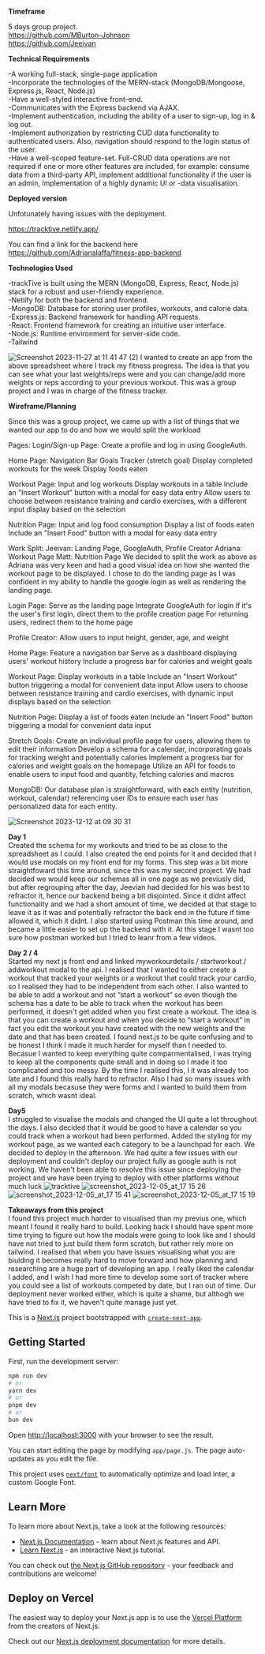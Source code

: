 **Timeframe**<br>

5 days group project. <br>
https://github.com/MBurton-Johnson<br>
https://github.com/Jeeivan

**Technical Requirements** <br>

-A working full-stack, single-page application <br>
-Incorporate the technologies of the MERN-stack (MongoDB/Mongoose, Express.js, React, Node.js) <br>
-Have a well-styled interactive front-end. <br>
-Communicates with the Express backend via AJAX. <br>
-Implement authentication, including the ability of a user to sign-up, log in & log out. <br>
-Implement authorization by restricting CUD data functionality to authenticated users. Also, navigation should respond to the login status of the user. <br>
-Have a well-scoped feature-set. Full-CRUD data operations are not required if one or more other features are included, for example: consume data from a third-party API, implement additional functionality if the user is an admin, Implementation of a highly dynamic UI or -data visualisation.

**Deployed version**

Unfotunately having issues with the deployment.

https://tracktive.netlify.app/

You can find a link for the backend here<br>
https://github.com/AdrianaIaffa/fitness-app-backend

**Technologies Used**<br>

-trackTive is built using the MERN (MongoDB, Express, React, Node.js) stack for a robust and user-friendly experience. <br>
-Netlify for both the backend and frontend.<br>
-MongoDB: Database for storing user profiles, workouts, and calorie data.<br>
-Express.js: Backend framework for handling API requests.<br>
-React: Frontend framework for creating an intuitive user interface.<br>
-Node.js: Runtime environment for server-side code.<br>
-Tailwind<br>

![Screenshot 2023-11-27 at 11 41 47 (2)](https://github.com/AdrianaIaffa/fitness-app/assets/100214999/a179b923-c134-4f4d-b58a-4ece2afd3a08)
I wanted to create an app from the above spreadsheet where I track my fitness progress. The idea is that you can see what your last weights/reps were and you can change/add more weights or reps according to your previous workout.
This was a group project and I was in charge of the fitness tracker.

**Wireframe/Planning**<br>

Since this was a group project, we came up with a list of things that we wanted our app to do and how we would split the workload

Pages: Login/Sign-up Page: Create a profile and log in using GoogleAuth.

Home Page: Navigation Bar Goals Tracker (stretch goal) Display completed workouts for the week Display foods eaten

Workout Page: Input and log workouts Display workouts in a table Include an "Insert Workout" button with a modal for easy data entry Allow users to choose between resistance training and cardio exercises, with a different input display based on the selection

Nutrition Page: Input and log food consumption Display a list of foods eaten Include an "Insert Food" button with a modal for easy data entry

Work Split: Jeeivan: Landing Page, GoogleAuth, Profile Creator Adriana: Workout Page Matt: Nutrition Page We decided to split the work as above as Adriana was very keen and had a good visual idea on how she wanted the workout page to be displayed. I chose to do the landing page as I was confident in my ability to handle the google login as well as rendering the landing page.

Login Page: Serve as the landing page Integrate GoogleAuth for login If it's the user's first login, direct them to the profile creation page For returning users, redirect them to the home page

Profile Creator: Allow users to input height, gender, age, and weight

Home Page: Feature a navigation bar Serve as a dashboard displaying users' workout history Include a progress bar for calories and weight goals

Workout Page: Display workouts in a table Include an "Insert Workout" button triggering a modal for convenient data input Allow users to choose between resistance training and cardio exercises, with dynamic input displays based on the selection

Nutrition Page: Display a list of foods eaten Include an "Insert Food" button triggering a modal for convenient data input

Stretch Goals: Create an individual profile page for users, allowing them to edit their information Develop a schema for a calendar, incorporating goals for tracking weight and potentially calories Implement a progress bar for calories and weight goals on the homepage Utilize an API for foods to enable users to input food and quantity, fetching calories and macros

MongoDB: Our database plan is straightforward, with each entity (nutrition, workout, calendar) referencing user IDs to ensure each user has personalized data for each entity.

![Screenshot 2023-12-12 at 09 30 31](https://github.com/AdrianaIaffa/fitness-app/assets/100214999/93aeac9a-08e7-4866-87f0-69ef52b67e5e)

**Day 1**<br>
Created the schema for my workouts and tried to be as close to the spreadsheet as I could. I also created the end points for it and decided that I would use modals on my front end for my forms. 
This step was a bit more straightfoward this time around, since this was my second project. We had decided we would keep our schemas all in one page as we previusly did, but after regrouping after the day, Jeevian had decided for his was
best to refractor it, hence our backend being a bit disjointed. Since it didnt affect functionality and we had a short amount of time, we decided at that stage to leave it as it was and potentially refractor the back end in the future if time allowed it, which it didnt.
I also started using Postman this time around, and became a little easier to set up the backend with it. At this stage I wasnt too sure how postman worked but I tried to leanr from a few videos.

**Day 2 / 4**<br>
Started my next js front end and linked myworkourdetails / startworkout / addworkout modal to the api. I realised that I wanted to either create a workout that tracked your weights or a workout that could track your cardio, so I realised they had to be independent from each other. I also wanted to be able to add a workout and not “start a workout” so even though the schema has a date to be able to track when the workout has been performed, it doesn't get added when you first create a workout.
The idea is that you can create a workout and when you decide to “start a workout” in fact you edit the workout you have created with the new weights and the date and that has been created. 
I found next.js to be quite confusing and to be honest I think I made it much harder for myself than I needed to. Becasue I wanted to keep everything quite comparmentalised, I was trying to keep all the components quite small and in doing so I made it too complicated and too messy. By the time I realised this, I it was already too late and I found this really hard to refractor.
Also I had so many issues with all my modals becasuse they were forms and I wanted to build them from scratch, which wasnt ideal.

**Day5**<br>
I struggled to visualise the modals and changed the UI quite a lot throughout the days. I also decided that it would be good to have a calendar so you could track when a workout had been performed. Added the styling for my workout page, as we wanted each category to be a launchpad for each. We decided to deploy in the afternoon.
We had quite a few issues with our deployment and couldn't deploy our project fully as google auth is not working. We haven't been able to resolve this issue since deploying the project and we have been trying to deploy with other platforms without much luck
![tracktive](https://github.com/AdrianaIaffa/fitness-app/assets/100214999/160d7d48-f1af-45f0-9679-5d201d73b1a1)
![screenshot_2023-12-05_at_17 15 26](https://github.com/AdrianaIaffa/fitness-app/assets/100214999/9e574ab0-2268-462e-87f6-12267a658280)
![screenshot_2023-12-05_at_17 15 41](https://github.com/AdrianaIaffa/fitness-app/assets/100214999/1c4205f5-3216-4c81-885c-753c959f32b4)
![screenshot_2023-12-05_at_17 15 19](https://github.com/AdrianaIaffa/fitness-app/assets/100214999/ee0f5bf3-9797-471d-be98-d38dd86d600d)


**Takeaways from this project**<br>
I found this project much harder to visualised than my previus one, which meant I found it really hard to build. Looking back I should have spent more time trying to figure out how the modals were going to look like and I should have not tried to just build them form scratch, but rather rely more on tailwind. I realised that when you have issues visualising what you are biulding it becomes really hard to move forward and how planning and researching are a huge part of developing an app.
I really liked the calendar I added, and I wish I had more time to develop some sort of tracker where you could see a list of workouts competed by date, but I ran out of time.
Our deployment never worked either, which is quite a shame, but althogh we have tried to fix it, we haven't quite manage just yet.

This is a [Next.js](https://nextjs.org/) project bootstrapped with [`create-next-app`](https://github.com/vercel/next.js/tree/canary/packages/create-next-app).

## Getting Started

First, run the development server:

```bash
npm run dev
# or
yarn dev
# or
pnpm dev
# or
bun dev
```

Open [http://localhost:3000](http://localhost:3000) with your browser to see the result.

You can start editing the page by modifying `app/page.js`. The page auto-updates as you edit the file.

This project uses [`next/font`](https://nextjs.org/docs/basic-features/font-optimization) to automatically optimize and load Inter, a custom Google Font.

## Learn More

To learn more about Next.js, take a look at the following resources:

- [Next.js Documentation](https://nextjs.org/docs) - learn about Next.js features and API.
- [Learn Next.js](https://nextjs.org/learn) - an interactive Next.js tutorial.

You can check out [the Next.js GitHub repository](https://github.com/vercel/next.js/) - your feedback and contributions are welcome!

## Deploy on Vercel

The easiest way to deploy your Next.js app is to use the [Vercel Platform](https://vercel.com/new?utm_medium=default-template&filter=next.js&utm_source=create-next-app&utm_campaign=create-next-app-readme) from the creators of Next.js.

Check out our [Next.js deployment documentation](https://nextjs.org/docs/deployment) for more details.
